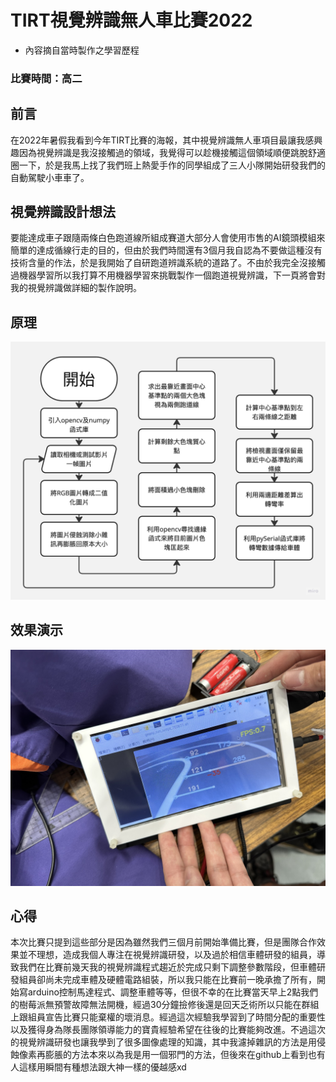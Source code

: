 TIRT視覺辨識無人車比賽2022
===
* 內容摘自當時製作之學習歷程

### 比賽時間：高二
## 前言
在2022年暑假我看到今年TIRT比賽的海報，其中視覺辨識無人車項目最讓我感興趣因為視覺辨識是我沒接觸過的領域，我覺得可以趁機接觸這個領域順便跳脫舒適圈一下，於是我馬上找了我們班上熱愛手作的同學組成了三人小隊開始研發我們的自動駕駛小車車了。
## 視覺辨識設計想法
要能達成車子跟隨兩條白色跑道線所組成賽道大部分人會使用市售的AI鏡頭模組來簡單的達成循線行走的目的，但由於我們時間還有3個月我自認為不要做這種沒有技術含量的作法，於是我開始了自研跑道辨識系統的道路了。不由於我完全沒接觸過機器學習所以我打算不用機器學習來挑戰製作一個跑道視覺辨識，下一頁將會對我的視覺辨識做詳細的製作說明。
## 原理
![流程圖](https://github.com/samjocker/TIRTcontestV1/blob/main/TIRTflowChart.jpg "流程圖")
## 效果演示
![成果](https://github.com/samjocker/TIRTcontestV1/blob/main/%E5%AF%A6%E9%9A%9B%E6%88%90%E6%9E%9C.jpg "成果")
## 心得
本次比賽只提到這些部分是因為雖然我們三個月前開始準備比賽，但是團隊合作效果並不理想，造成我個人專注在視覺辨識研發，以及過於相信車體研發的組員，導致我們在比賽前幾天我的視覺辨識程式趨近於完成只剩下調整參數階段，但車體研發組員卻尚未完成車體及硬體電路組裝，所以我只能在比賽前一晚承擔了所有，開始寫arduino控制馬達程式、調整車體等等，但很不幸的在比賽當天早上2點我們的樹莓派無預警故障無法開機，經過30分鐘撿修後還是回天乏術所以只能在群組上跟組員宣告比賽只能棄權的壞消息。經過這次經驗我學習到了時間分配的重要性以及獲得身為隊長團隊領導能力的寶貴經驗希望在往後的比賽能夠改進。不過這次的視覺辨識研發也讓我學到了很多圖像處理的知識，其中我濾掉雜訊的方法是用侵蝕像素再膨脹的方法本來以為我是用一個邪門的方法，但後來在github上看到也有人這樣用瞬間有種想法跟大神一樣的優越感xd
